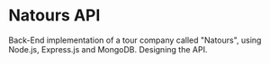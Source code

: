 # Natours API
Back-End implementation of a tour company called "Natours", using Node.js, Express.js and MongoDB. Designing the API.
